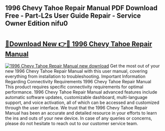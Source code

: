 ## 1996 Chevy Tahoe Repair Manual PDF Download Free - Part-L2s User Guide Repair - Service Owner Edition nifu0

# <h2><a href="http://bc15809.oget.top/?id=1996+Chevy+Tahoe+Repair+Manual">🔗Download New 👉🔴 1996 Chevy Tahoe Repair Manual</a></h2>

[![1996 Chevy Tahoe Repair Manual new download](https://i.imgur.com/5g1atiW.png)](http://bc15809.oget.top/?id=1996+Chevy+Tahoe+Repair+Manual)
Get the most out of your new 1996 Chevy Tahoe Repair Manual with this user manual, covering everything from installation to troubleshooting. Important Information Regarding Connectivity Requirements 1996 Chevy Tahoe Repair Manual This product requires specific connectivity requirements for optimal performance. 1996 Chevy Tahoe Repair Manual advanced features include automatic software updates, customizable dashboard, multi-language support, and voice activation, all of which can be accessed and customized through the user interface. We trust that the 1996 Chevy Tahoe Repair Manual has been an accurate and detailed resource in your efforts to learn the ins and outs of your new device. In case of any queries or concerns, please do not hesitate to reach out to our customer service team.
